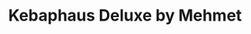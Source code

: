 ---
title: "Kebaphaus Deluxe by Mehmet"
url: /brandenburg-an-der-havel/kebaphaus-deluxe-by-mehmet/
---